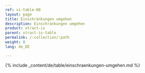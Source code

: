 ```yaml
---
ref: xi-table-08
layout: page
title: Einschränkungen umgehen
description: Einschränkungen umgehen
product: xtract-is
parent: xtract-is-table
permalink: /:collection/:path
weight: 8
lang: de_DE

---
```


{% include _content/de/table/einschraenkungen-umgehen.md  %}
